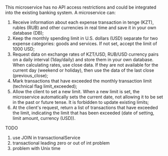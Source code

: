 This microservice has no API access restrictions and could be integrated into the existing banking system. A microservice can:

1. Receive information about each expense transaction in tenge (KZT), rubles (RUB) and
other currencies in real time and save it in your own database (DB);
2. Keep the monthly spending limit in U.S. dollars (USD) separate for two expense
categories: goods and services. If not set, accept the limit of 1000 USD;
3. Request data on exchange rates of KZT/USD, RUB/USD currency pairs on a daily
interval (1day/daily) and store them in your own database. When calculating rates, use
close data. If they are not available for the current day (weekend or holiday), then use the
data of the last close (previous_close);
4. Mark transactions that have exceeded the monthly transaction limit (technical flag
limit_exceeded);
5. Allow the client to set a new limit. When a new limit is set, the microservice
automatically sets the current date, not allowing it to be set in the past or future tense. It
is forbidden to update existing limits;
6. At the client's request, return a list of transactions that have exceeded the limit, indicating
the limit that has been exceeded (date of setting, limit amount, currency (USD)).

TODO 
1) use JOIN in transactionalService
2) transactional leading zero or out of int problem
3) problem with Unix time